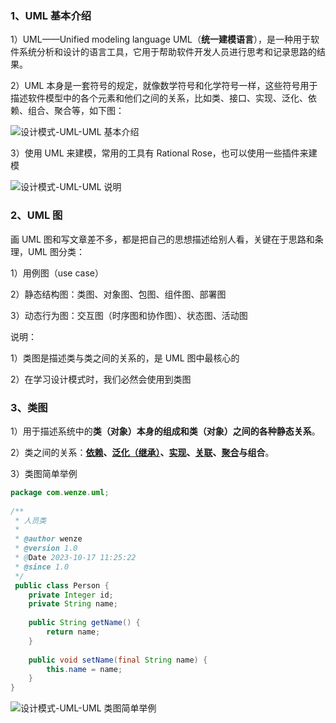 ### 1、UML 基本介绍

1）UML——Unified modeling language UML（**统一建模语言**），是一种用于软件系统分析和设计的语言工具，它用于帮助软件开发人员进行思考和记录思路的结果。

2）UML 本身是一套符号的规定，就像数学符号和化学符号一样，这些符号用于描述软件模型中的各个元素和他们之间的关系，比如类、接口、实现、泛化、依赖、组合、聚合等，如下图：

![设计模式-UML-UML 基本介绍](https://study-node-md.oss-cn-beijing.aliyuncs.com/2023%2F10%2F17%2F1697511315-aa74ff8d68c79e4b9a79065315539784-20231017105514.png)

3）使用 UML 来建模，常用的工具有 Rational Rose，也可以使用一些插件来建模

![设计模式-UML-UML 说明](https://study-node-md.oss-cn-beijing.aliyuncs.com/2023%2F10%2F17%2F1697511613-248ac1faa88b8f4710080ff5a5ab6d02-20231017110012.png)

### 2、UML 图

画 UML 图和写文章差不多，都是把自己的思想描述给别人看，关键在于思路和条理，UML 图分类：

1）用例图（use case）

2）静态结构图：类图、对象图、包图、组件图、部署图

3）动态行为图：交互图（时序图和协作图）、状态图、活动图

说明：

1）类图是描述类与类之间的关系的，是 UML 图中最核心的

2）在学习设计模式时，我们必然会使用到类图

### 3、类图

1）用于描述系统中的**类（对象）本身的组成和类（对象）之间的各种静态关系**。

2）类之间的关系：**[依赖](./002-类图-依赖关系)、[泛化（继承）](./003-类图-泛化关系)、[实现](./004-类图-实现关系)、[关联](./005-类图-关联关系)、[聚合](./006-类图-聚合关系)与组合**。

3）类图简单举例

```java
package com.wenze.uml;  
  
/**  
 * 人员类  
 *  
 * @author wenze  
 * @version 1.0  
 * @Date 2023-10-17 11:25:22  
 * @since 1.0  
 */
 public class Person {  
    private Integer id;  
    private String name;  
  
    public String getName() {  
        return name;  
    }  
  
    public void setName(final String name) {  
        this.name = name;  
    }  
}
```

![设计模式-UML-UML 类图简单举例](https://study-node-md.oss-cn-beijing.aliyuncs.com/2023%2F10%2F17%2F1697514639-87866ce2b4b9d0f18b981f6ec1632ccb-20231017115039.png)

